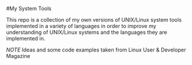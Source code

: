 #My System Tools

This repo is a collection of my own versions of UNIX/Linux system tools implemented in
a variety of languages in order to improve my understanding of UNIX/Linux
systems and the languages they are implemented in.

*NOTE* 
Ideas and some code examples taken from Linux User \& Developer Magazine
